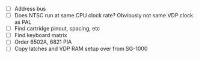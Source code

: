  - [ ] Address bus
 - [ ] Does NTSC run at same CPU clock rate? Obviously not same VDP clock as PAL
 - [ ] Find cartridge pinout, spacing, etc
 - [ ] Find keyboard matrix
 - [ ] Order 6502A, 6821 PIA
 - [ ] Copy latches and VDP RAM setup over from SG-1000
